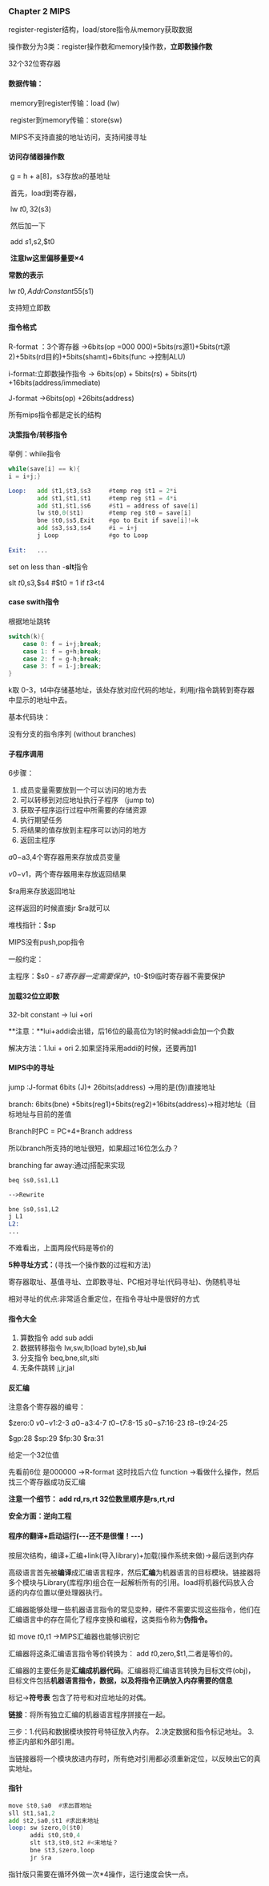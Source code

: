 ### Chapter 2   MIPS

register-register结构，load/store指令从memory获取数据

操作数分为3类：register操作数和memory操作数，**立即数操作数**

32个32位寄存器

#### **数据传输：**

​	memory到register传输：load (lw)

​	register到memory传输：store(sw)

​	MIPS不支持直接的地址访问，支持间接寻址

#### **访问存储器操作数**

​	g = h + a[8]，s3存放a的基地址

​	首先，load到寄存器，

​	lw $t0,32($s3)

​	然后加一下

​	add $s1,$s2,$t0

​	**注意lw这里偏移量要×4**

**常数的表示**

lw $t0,AddrConstant55($s1)

支持短立即数

#### **指令格式**

R-format ：3个寄存器 ->6bits(op =000 000)+5bits(rs源1)+5bits(rt源2)+5bits(rd目的)+5bits(shamt)+6bits(func ->控制ALU)

i-format:立即数操作指令 -> 6bits(op) + 5bits(rs) + 5bits(rt) +16bits(address/immediate)

J-format  ->6bits(op) +26bits(address)

所有mips指令都是定长的结构



#### 决策指令/转移指令

举例：while指令

``` c
while(save[i] == k){
i = i+j;}
```

``` asm
Loop:	add $t1,$t3,$s3		#temp reg $t1 = 2*i
		add $t1,$t1,$t1		#temp reg $t1 = 4*i
		add $t1,$t1,$s6		#$t1 = address of save[i]
		lw $t0,0($t1)		#temp reg $t0 = save[i]
		bne $t0,$s5,Exit	#go to Exit if save[i]!=k
		add $s3,$s3,$s4		#i = i+j
		j Loop				#go to Loop
		
Exit:	...
```



set on less than -**slt**指令

slt $t0,$s3,$s4	#$t0 = 1 if $t3<$t4





#### case swith指令

根据地址跳转

``` c
switch(k){
    case 0: f = i+j;break;
    case 1: f = g+h;break;
    case 2: f = g-h;break;
    case 3: f = i-j;break;
}
```

k取 0-3，t4中存储基地址，该处存放对应代码的地址，利用jr指令跳转到寄存器中显示的地址中去。



基本代码块：

没有分支的指令序列 (without branches)

#### 子程序调用

6步骤：

1. 成员变量需要放到一个可以访问的地方去
2. 可以转移到对应地址执行子程序 （jump to)
3. 获取子程序运行过程中所需要的存储资源
4. 执行期望任务
5. 将结果的值存放到主程序可以访问的地方
6. 返回主程序

$a0-$a3,4个寄存器用来存放成员变量

$v0-$v1，两个寄存器用来存放返回结果

$ra用来存放返回地址

这样返回的时候直接jr $ra就可以



堆栈指针：$sp

MIPS没有push,pop指令

一般约定：

主程序：$s0 - $s7寄存器一定需要保护，$t0-$t9临时寄存器不需要保护



#### 加载32位立即数

32-bit constant -> lui +ori

**注意：**lui+addi会出错，后16位的最高位为1的时候addi会加一个负数

解决方法：1.lui + ori 2.如果坚持采用addi的时候，还要再加1



#### MIPS中的寻址

jump :J-format   6bits (J)+ 26bits(address) ->用的是(伪)直接地址

branch:  6bits(bne) +5bits(reg1)+5bits(reg2)+16bits(address)->相对地址（目标地址与目前的差值

Branch时PC = PC+4+Branch address

所以branch所支持的地址很短，如果超过16位怎么办？

branching far away:通过j搭配来实现

``` asm
beq $s0,$s1,L1

-->Rewrite

bne $s0,$s1,L2
j L1
L2:
...
```

不难看出，上面两段代码是等价的

**5种寻址方式：**(寻找一个操作数的过程和方法)

寄存器取址、基值寻址、立即数寻址、PC相对寻址(代码寻址)、伪随机寻址

相对寻址的优点:非常适合重定位，在指令寻址中是很好的方式



#### 指令大全

1. 算数指令 add sub addi
2. 数据转移指令 lw,sw,lb(load byte),sb,**lui**
3. 分支指令 beq,bne,slt,slti
4. 无条件跳转 j,jr,jal



#### 反汇编

注意各个寄存器的编号：

$zero:0  $v0-$v1:2-3  $a0-$a3:4-7  $t0-$t7:8-15 $s0-$s7:16-23 $t8-$t9:24-25   

$gp:28  $sp:29  $fp:30  $ra:31

给定一个32位值

先看前6位 是000000 ->R-format 这时找后六位 function ->看做什么操作，然后找三个寄存器成功反汇编

**注意一个细节： add rd,rs,rt  32位数里顺序是rs,rt,rd**

**安全方面：逆向工程**



#### 程序的翻译+启动运行(---还不是很懂！---)

按层次结构，编译+汇编+link(导入library)+加载(操作系统来做)->最后送到内存

高级语言首先被**编译**成汇编语言程序，然后**汇编**为机器语言的目标模块。链接器将多个模块与Library(库程序)组合在一起解析所有的引用。load将机器代码放入合适的内存位置以便处理器执行。



汇编器能够处理一些机器语言指令的常见变种，硬件不需要实现这些指令，他们在汇编语言中的存在简化了程序变换和编程，这类指令称为**伪指令。**

如 move $t0,$t1 ->MIPS汇编器也能够识别它

汇编器将这条汇编语言指令等价转换为： add $t0,$zero,$t1,二者是等价的。

汇编器的主要任务是**汇编成机器代码**。汇编器将汇编语言转换为目标文件(obj)，目标文件包括**机器语言指令，数据，以及将指令正确放入内存需要的信息**

标记->**符号表** 包含了符号和对应地址的对偶。



**链接**：将所有独立汇编的机器语言程序拼接在一起。

三步：1.代码和数据模块按符号特征放入内存。 2.决定数据和指令标记地址。 3.修正内部和外部引用。

当链接器将一个模块放进内存时，所有绝对引用都必须重新定位，以反映出它的真实地址。





#### 指针

``` asm
move $t0,$a0  #求出首地址
sll $t1,$a1,2
add $t2,$a0,$t1 #求出末地址
loop: sw $zero,0($t0)
	  addi $t0,$t0,4
	  slt $t3,$t0,$t2 #<末地址？
	  bne $t3,$zero,loop
	  jr $ra
```

指针版只需要在循环外做一次*4操作，运行速度会快一点。


